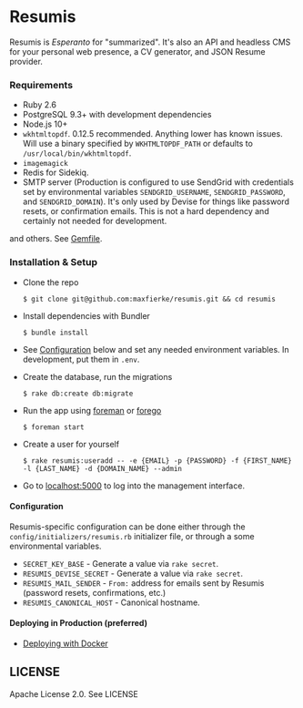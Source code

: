 # Resumis

Resumis is _Esperanto_ for "summarized". It's also an API and headless CMS for your
personal web presence, a CV generator, and JSON Resume provider.

### Requirements
* Ruby 2.6
* PostgreSQL 9.3+ with development dependencies
* Node.js 10+
* `wkhtmltopdf`. 0.12.5 recommended. Anything lower has known issues. Will use a binary specified by `WKHTMLTOPDF_PATH` or defaults to `/usr/local/bin/wkhtmltopdf`.
* `imagemagick`
* Redis for Sidekiq.
* SMTP server (Production is configured to use SendGrid with credentials set by environmental variables `SENDGRID_USERNAME`, `SENDGRID_PASSWORD`, and `SENDGRID_DOMAIN`). It's only used by Devise for things like password resets, or confirmation emails. This is not a hard dependency and certainly not needed for development.

and others. See [Gemfile](Gemfile).

### Installation & Setup

* Clone the repo

  ```
  $ git clone git@github.com:maxfierke/resumis.git && cd resumis
  ```

* Install dependencies with Bundler

  ```
  $ bundle install
  ```
* See [Configuration](#Configuration) below and set any needed environment variables. In development, put them in `.env`.

* Create the database, run the migrations

  ```
  $ rake db:create db:migrate
  ```

* Run the app using [foreman](https://github.com/ddollar/foreman) or [forego](https://github.com/ddollar/forego)

  ```
  $ foreman start
  ```

* Create a user for yourself

  ```
  $ rake resumis:useradd -- -e {EMAIL} -p {PASSWORD} -f {FIRST_NAME} -l {LAST_NAME} -d {DOMAIN_NAME} --admin
  ```

* Go to [localhost:5000](http:/localhost:5000) to log into the management interface.

#### Configuration

Resumis-specific configuration can be done either through the `config/initializers/resumis.rb` initializer file, or through a some environmental variables.

* `SECRET_KEY_BASE` - Generate a value via `rake secret`.
* `RESUMIS_DEVISE_SECRET` - Generate a value via `rake secret`.
* `RESUMIS_MAIL_SENDER` - `From:` address for emails sent by Resumis (password resets, confirmations, etc.)
* `RESUMIS_CANONICAL_HOST` - Canonical hostname.

#### Deploying in Production (preferred)

* [Deploying with Docker](https://github.com/maxfierke/resumis/wiki/Running-Resumis-in-production-with-Docker)

## LICENSE

Apache License 2.0. See LICENSE
